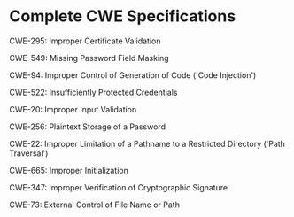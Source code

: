 

# Complete CWE Specifications

CWE-295: Improper Certificate Validation

CWE-549: Missing Password Field Masking

CWE-94: Improper Control of Generation of Code ('Code Injection')

CWE-522: Insufficiently Protected Credentials

CWE-20: Improper Input Validation

CWE-256: Plaintext Storage of a Password

CWE-22: Improper Limitation of a Pathname to a Restricted Directory ('Path Traversal')

CWE-665: Improper Initialization

CWE-347: Improper Verification of Cryptographic Signature

CWE-73: External Control of File Name or Path